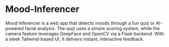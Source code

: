 # Mood-Inferencer
Mood Inferencer is a web app that detects moods through a fun quiz or AI-powered facial analysis. The quiz uses a simple scoring system, while the camera feature leverages DeepFace and OpenCV via a Flask backend. With a sleek Tailwind-based UI, it delivers instant, interactive feedback.
